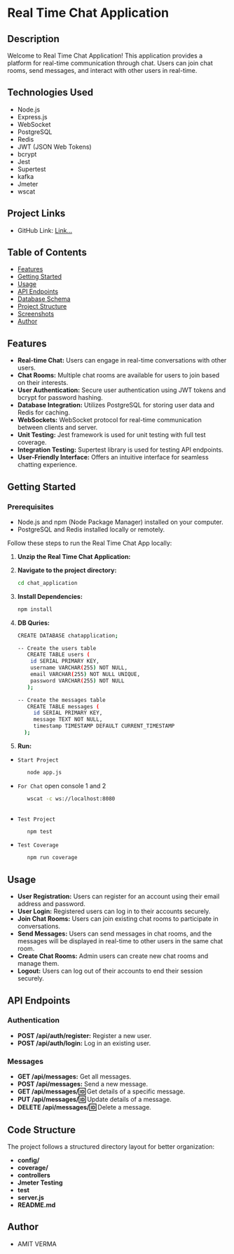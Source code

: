 # Real Time Chat Application

## Description

Welcome to Real Time Chat Application! This application provides a platform for real-time communication through chat. Users can join chat rooms, send messages, and interact with other users in real-time. 

## Technologies Used

- Node.js
- Express.js
- WebSocket
- PostgreSQL
- Redis
- JWT (JSON Web Tokens)
- bcrypt
- Jest
- Supertest
- kafka
- Jmeter
- wscat

## Project Links


- GitHub Link: [Link... ](https://github.com/amitverma202/Chat_Application.git)


## Table of Contents

- [Features](#features)
- [Getting Started](#getting-started)
- [Usage](#usage)
- [API Endpoints](#api-endpoints)
- [Database Schema](#database-schema)
- [Project Structure](#project-structure)
- [Screenshots](#screenshots)
- [Author](#author)

## Features


- **Real-time Chat:** Users can engage in real-time conversations with other users.
- **Chat Rooms:** Multiple chat rooms are available for users to join based on their interests.
- **User Authentication:** Secure user authentication using JWT tokens and bcrypt for password hashing.
- **Database Integration:** Utilizes PostgreSQL for storing user data and Redis for caching.
- **WebSockets:** WebSocket protocol for real-time communication between clients and server.
- **Unit Testing:** Jest framework is used for unit testing with full test coverage.
- **Integration Testing:** Supertest library is used for testing API endpoints.
- **User-Friendly Interface:** Offers an intuitive interface for seamless chatting experience.

## Getting Started

### Prerequisites

- Node.js and npm (Node Package Manager) installed on your computer.
- PostgreSQL and Redis installed locally or remotely.


Follow these steps to run the Real Time Chat App locally:

1. **Unzip the Real Time Chat Application:**

2. **Navigate to the project directory:**

   ```bash
   cd chat_application
   ```


2. **Install Dependencies:**

   ```bash
   npm install
   ``` 

3. **DB Quries:**

   ```bash
   CREATE DATABASE chatapplication;

   -- Create the users table
      CREATE TABLE users (
       id SERIAL PRIMARY KEY,
       username VARCHAR(255) NOT NULL,
       email VARCHAR(255) NOT NULL UNIQUE,
       password VARCHAR(255) NOT NULL
      );

   -- Create the messages table
      CREATE TABLE messages (
        id SERIAL PRIMARY KEY,
        message TEXT NOT NULL,
        timestamp TIMESTAMP DEFAULT CURRENT_TIMESTAMP
     );


   ``` 

4. **Run:**

 - `Start Project`
   ```bash
      node app.js
   ``` 
 - `For Chat`
  open console 1 and 2
   ```bash
      wscat -c ws://localhost:8080
      
 - `Test Project`
   ```bash
      npm test
   ``` 

 - `Test Coverage`
   ```bash
      npm run coverage
   ``` 
## Usage

- **User Registration:** Users can register for an account using their email address and password.
- **User Login:** Registered users can log in to their accounts securely.
- **Join Chat Rooms:** Users can join existing chat rooms to participate in conversations.
- **Send Messages:** Users can send messages in chat rooms, and the messages will be displayed in real-time to other users in the same chat room.
- **Create Chat Rooms:** Admin users can create new chat rooms and manage them.
- **Logout:** Users can log out of their accounts to end their session securely.

## API Endpoints

### Authentication

- **POST /api/auth/register:** Register a new user.
- **POST /api/auth/login:** Log in an existing user.


### Messages

- **GET /api/messages:** Get all messages.
- **POST /api/messages:** Send a new message.
- **GET /api/messages/:id:** Get details of a specific message.
- **PUT /api/messages/:id:** Update details of a message.
- **DELETE /api/messages/:id:** Delete a message.

## Code Structure

The project follows a structured directory layout for better organization:

- **config/**
- **coverage/**
- **controllers**
- **Jmeter Testing**
- **test**
- **server.js**
- **README.md**

## Author

- AMIT VERMA